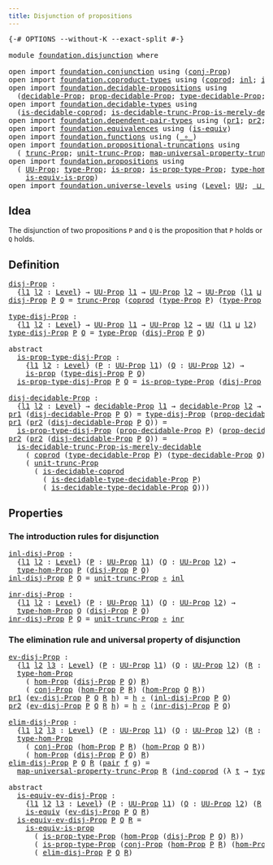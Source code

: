 ```yaml
---
title: Disjunction of propositions
---
```


<pre class="Agda"><a id="53" class="Symbol">{-#</a> <a id="57" class="Keyword">OPTIONS</a> <a id="65" class="Pragma">--without-K</a> <a id="77" class="Pragma">--exact-split</a> <a id="91" class="Symbol">#-}</a>

<a id="96" class="Keyword">module</a> <a id="103" href="foundation.disjunction.html" class="Module">foundation.disjunction</a> <a id="126" class="Keyword">where</a>

<a id="133" class="Keyword">open</a> <a id="138" class="Keyword">import</a> <a id="145" href="foundation.conjunction.html" class="Module">foundation.conjunction</a> <a id="168" class="Keyword">using</a> <a id="174" class="Symbol">(</a><a id="175" href="foundation.conjunction.html#706" class="Function">conj-Prop</a><a id="184" class="Symbol">)</a>
<a id="186" class="Keyword">open</a> <a id="191" class="Keyword">import</a> <a id="198" href="foundation.coproduct-types.html" class="Module">foundation.coproduct-types</a> <a id="225" class="Keyword">using</a> <a id="231" class="Symbol">(</a><a id="232" href="foundation.coproduct-types.html#1182" class="Datatype">coprod</a><a id="238" class="Symbol">;</a> <a id="240" href="foundation.coproduct-types.html#1253" class="InductiveConstructor">inl</a><a id="243" class="Symbol">;</a> <a id="245" href="foundation.coproduct-types.html#1276" class="InductiveConstructor">inr</a><a id="248" class="Symbol">;</a> <a id="250" href="foundation.coproduct-types.html#1298" class="Function">ind-coprod</a><a id="260" class="Symbol">)</a>
<a id="262" class="Keyword">open</a> <a id="267" class="Keyword">import</a> <a id="274" href="foundation.decidable-propositions.html" class="Module">foundation.decidable-propositions</a> <a id="308" class="Keyword">using</a>
  <a id="316" class="Symbol">(</a><a id="317" href="foundation.decidable-propositions.html#2357" class="Function">decidable-Prop</a><a id="331" class="Symbol">;</a> <a id="333" href="foundation.decidable-propositions.html#2506" class="Function">prop-decidable-Prop</a><a id="352" class="Symbol">;</a> <a id="354" href="foundation.decidable-propositions.html#2583" class="Function">type-decidable-Prop</a><a id="373" class="Symbol">;</a> <a id="375" href="foundation.decidable-propositions.html#2813" class="Function">is-decidable-type-decidable-Prop</a><a id="407" class="Symbol">)</a>
<a id="409" class="Keyword">open</a> <a id="414" class="Keyword">import</a> <a id="421" href="foundation.decidable-types.html" class="Module">foundation.decidable-types</a> <a id="448" class="Keyword">using</a>
  <a id="456" class="Symbol">(</a><a id="457" href="foundation.decidable-types.html#2966" class="Function">is-decidable-coprod</a><a id="476" class="Symbol">;</a> <a id="478" href="foundation.decidable-types.html#8486" class="Function">is-decidable-trunc-Prop-is-merely-decidable</a><a id="521" class="Symbol">)</a>
<a id="523" class="Keyword">open</a> <a id="528" class="Keyword">import</a> <a id="535" href="foundation.dependent-pair-types.html" class="Module">foundation.dependent-pair-types</a> <a id="567" class="Keyword">using</a> <a id="573" class="Symbol">(</a><a id="574" href="foundation-core.dependent-pair-types.html#605" class="Field">pr1</a><a id="577" class="Symbol">;</a> <a id="579" href="foundation-core.dependent-pair-types.html#617" class="Field">pr2</a><a id="582" class="Symbol">;</a> <a id="584" href="foundation-core.dependent-pair-types.html#588" class="InductiveConstructor">pair</a><a id="588" class="Symbol">)</a>
<a id="590" class="Keyword">open</a> <a id="595" class="Keyword">import</a> <a id="602" href="foundation.equivalences.html" class="Module">foundation.equivalences</a> <a id="626" class="Keyword">using</a> <a id="632" class="Symbol">(</a><a id="633" href="foundation-core.equivalences.html#1556" class="Function">is-equiv</a><a id="641" class="Symbol">)</a>
<a id="643" class="Keyword">open</a> <a id="648" class="Keyword">import</a> <a id="655" href="foundation.functions.html" class="Module">foundation.functions</a> <a id="676" class="Keyword">using</a> <a id="682" class="Symbol">(</a><a id="683" href="foundation-core.functions.html#420" class="Function Operator">_∘_</a><a id="686" class="Symbol">)</a>
<a id="688" class="Keyword">open</a> <a id="693" class="Keyword">import</a> <a id="700" href="foundation.propositional-truncations.html" class="Module">foundation.propositional-truncations</a> <a id="737" class="Keyword">using</a>
  <a id="745" class="Symbol">(</a> <a id="747" href="foundation.propositional-truncations.html#2546" class="Function">trunc-Prop</a><a id="757" class="Symbol">;</a> <a id="759" href="foundation.propositional-truncations.html#2132" class="Function">unit-trunc-Prop</a><a id="774" class="Symbol">;</a> <a id="776" href="foundation.propositional-truncations.html#5252" class="Function">map-universal-property-trunc-Prop</a><a id="809" class="Symbol">)</a>
<a id="811" class="Keyword">open</a> <a id="816" class="Keyword">import</a> <a id="823" href="foundation.propositions.html" class="Module">foundation.propositions</a> <a id="847" class="Keyword">using</a>
  <a id="855" class="Symbol">(</a> <a id="857" href="foundation-core.propositions.html#1393" class="Function">UU-Prop</a><a id="864" class="Symbol">;</a> <a id="866" href="foundation-core.propositions.html#1495" class="Function">type-Prop</a><a id="875" class="Symbol">;</a> <a id="877" href="foundation-core.propositions.html#1309" class="Function">is-prop</a><a id="884" class="Symbol">;</a> <a id="886" href="foundation-core.propositions.html#1562" class="Function">is-prop-type-Prop</a><a id="903" class="Symbol">;</a> <a id="905" href="foundation-core.propositions.html#8476" class="Function">type-hom-Prop</a><a id="918" class="Symbol">;</a> <a id="920" href="foundation-core.propositions.html#8796" class="Function">hom-Prop</a><a id="928" class="Symbol">;</a>
    <a id="934" href="foundation-core.propositions.html#3693" class="Function">is-equiv-is-prop</a><a id="950" class="Symbol">)</a>
<a id="952" class="Keyword">open</a> <a id="957" class="Keyword">import</a> <a id="964" href="foundation.universe-levels.html" class="Module">foundation.universe-levels</a> <a id="991" class="Keyword">using</a> <a id="997" class="Symbol">(</a><a id="998" href="Agda.Primitive.html#597" class="Postulate">Level</a><a id="1003" class="Symbol">;</a> <a id="1005" href="foundation-core.universe-levels.html#235" class="Primitive">UU</a><a id="1007" class="Symbol">;</a> <a id="1009" href="Agda.Primitive.html#810" class="Primitive Operator">_⊔_</a><a id="1012" class="Symbol">)</a>
</pre>
## Idea

The disjunction of two propositions `P` and `Q` is the proposition that `P` holds or `Q` holds.

## Definition

<pre class="Agda"><a id="disj-Prop"></a><a id="1148" href="foundation.disjunction.html#1148" class="Function">disj-Prop</a> <a id="1158" class="Symbol">:</a>
  <a id="1162" class="Symbol">{</a><a id="1163" href="foundation.disjunction.html#1163" class="Bound">l1</a> <a id="1166" href="foundation.disjunction.html#1166" class="Bound">l2</a> <a id="1169" class="Symbol">:</a> <a id="1171" href="Agda.Primitive.html#597" class="Postulate">Level</a><a id="1176" class="Symbol">}</a> <a id="1178" class="Symbol">→</a> <a id="1180" href="foundation-core.propositions.html#1393" class="Function">UU-Prop</a> <a id="1188" href="foundation.disjunction.html#1163" class="Bound">l1</a> <a id="1191" class="Symbol">→</a> <a id="1193" href="foundation-core.propositions.html#1393" class="Function">UU-Prop</a> <a id="1201" href="foundation.disjunction.html#1166" class="Bound">l2</a> <a id="1204" class="Symbol">→</a> <a id="1206" href="foundation-core.propositions.html#1393" class="Function">UU-Prop</a> <a id="1214" class="Symbol">(</a><a id="1215" href="foundation.disjunction.html#1163" class="Bound">l1</a> <a id="1218" href="Agda.Primitive.html#810" class="Primitive Operator">⊔</a> <a id="1220" href="foundation.disjunction.html#1166" class="Bound">l2</a><a id="1222" class="Symbol">)</a>
<a id="1224" href="foundation.disjunction.html#1148" class="Function">disj-Prop</a> <a id="1234" href="foundation.disjunction.html#1234" class="Bound">P</a> <a id="1236" href="foundation.disjunction.html#1236" class="Bound">Q</a> <a id="1238" class="Symbol">=</a> <a id="1240" href="foundation.propositional-truncations.html#2546" class="Function">trunc-Prop</a> <a id="1251" class="Symbol">(</a><a id="1252" href="foundation.coproduct-types.html#1182" class="Datatype">coprod</a> <a id="1259" class="Symbol">(</a><a id="1260" href="foundation-core.propositions.html#1495" class="Function">type-Prop</a> <a id="1270" href="foundation.disjunction.html#1234" class="Bound">P</a><a id="1271" class="Symbol">)</a> <a id="1273" class="Symbol">(</a><a id="1274" href="foundation-core.propositions.html#1495" class="Function">type-Prop</a> <a id="1284" href="foundation.disjunction.html#1236" class="Bound">Q</a><a id="1285" class="Symbol">))</a>

<a id="type-disj-Prop"></a><a id="1289" href="foundation.disjunction.html#1289" class="Function">type-disj-Prop</a> <a id="1304" class="Symbol">:</a>
  <a id="1308" class="Symbol">{</a><a id="1309" href="foundation.disjunction.html#1309" class="Bound">l1</a> <a id="1312" href="foundation.disjunction.html#1312" class="Bound">l2</a> <a id="1315" class="Symbol">:</a> <a id="1317" href="Agda.Primitive.html#597" class="Postulate">Level</a><a id="1322" class="Symbol">}</a> <a id="1324" class="Symbol">→</a> <a id="1326" href="foundation-core.propositions.html#1393" class="Function">UU-Prop</a> <a id="1334" href="foundation.disjunction.html#1309" class="Bound">l1</a> <a id="1337" class="Symbol">→</a> <a id="1339" href="foundation-core.propositions.html#1393" class="Function">UU-Prop</a> <a id="1347" href="foundation.disjunction.html#1312" class="Bound">l2</a> <a id="1350" class="Symbol">→</a> <a id="1352" href="foundation-core.universe-levels.html#235" class="Primitive">UU</a> <a id="1355" class="Symbol">(</a><a id="1356" href="foundation.disjunction.html#1309" class="Bound">l1</a> <a id="1359" href="Agda.Primitive.html#810" class="Primitive Operator">⊔</a> <a id="1361" href="foundation.disjunction.html#1312" class="Bound">l2</a><a id="1363" class="Symbol">)</a>
<a id="1365" href="foundation.disjunction.html#1289" class="Function">type-disj-Prop</a> <a id="1380" href="foundation.disjunction.html#1380" class="Bound">P</a> <a id="1382" href="foundation.disjunction.html#1382" class="Bound">Q</a> <a id="1384" class="Symbol">=</a> <a id="1386" href="foundation-core.propositions.html#1495" class="Function">type-Prop</a> <a id="1396" class="Symbol">(</a><a id="1397" href="foundation.disjunction.html#1148" class="Function">disj-Prop</a> <a id="1407" href="foundation.disjunction.html#1380" class="Bound">P</a> <a id="1409" href="foundation.disjunction.html#1382" class="Bound">Q</a><a id="1410" class="Symbol">)</a>

<a id="1413" class="Keyword">abstract</a>
  <a id="is-prop-type-disj-Prop"></a><a id="1424" href="foundation.disjunction.html#1424" class="Function">is-prop-type-disj-Prop</a> <a id="1447" class="Symbol">:</a>
    <a id="1453" class="Symbol">{</a><a id="1454" href="foundation.disjunction.html#1454" class="Bound">l1</a> <a id="1457" href="foundation.disjunction.html#1457" class="Bound">l2</a> <a id="1460" class="Symbol">:</a> <a id="1462" href="Agda.Primitive.html#597" class="Postulate">Level</a><a id="1467" class="Symbol">}</a> <a id="1469" class="Symbol">(</a><a id="1470" href="foundation.disjunction.html#1470" class="Bound">P</a> <a id="1472" class="Symbol">:</a> <a id="1474" href="foundation-core.propositions.html#1393" class="Function">UU-Prop</a> <a id="1482" href="foundation.disjunction.html#1454" class="Bound">l1</a><a id="1484" class="Symbol">)</a> <a id="1486" class="Symbol">(</a><a id="1487" href="foundation.disjunction.html#1487" class="Bound">Q</a> <a id="1489" class="Symbol">:</a> <a id="1491" href="foundation-core.propositions.html#1393" class="Function">UU-Prop</a> <a id="1499" href="foundation.disjunction.html#1457" class="Bound">l2</a><a id="1501" class="Symbol">)</a> <a id="1503" class="Symbol">→</a>
    <a id="1509" href="foundation-core.propositions.html#1309" class="Function">is-prop</a> <a id="1517" class="Symbol">(</a><a id="1518" href="foundation.disjunction.html#1289" class="Function">type-disj-Prop</a> <a id="1533" href="foundation.disjunction.html#1470" class="Bound">P</a> <a id="1535" href="foundation.disjunction.html#1487" class="Bound">Q</a><a id="1536" class="Symbol">)</a>
  <a id="1540" href="foundation.disjunction.html#1424" class="Function">is-prop-type-disj-Prop</a> <a id="1563" href="foundation.disjunction.html#1563" class="Bound">P</a> <a id="1565" href="foundation.disjunction.html#1565" class="Bound">Q</a> <a id="1567" class="Symbol">=</a> <a id="1569" href="foundation-core.propositions.html#1562" class="Function">is-prop-type-Prop</a> <a id="1587" class="Symbol">(</a><a id="1588" href="foundation.disjunction.html#1148" class="Function">disj-Prop</a> <a id="1598" href="foundation.disjunction.html#1563" class="Bound">P</a> <a id="1600" href="foundation.disjunction.html#1565" class="Bound">Q</a><a id="1601" class="Symbol">)</a>

<a id="disj-decidable-Prop"></a><a id="1604" href="foundation.disjunction.html#1604" class="Function">disj-decidable-Prop</a> <a id="1624" class="Symbol">:</a> 
  <a id="1629" class="Symbol">{</a><a id="1630" href="foundation.disjunction.html#1630" class="Bound">l1</a> <a id="1633" href="foundation.disjunction.html#1633" class="Bound">l2</a> <a id="1636" class="Symbol">:</a> <a id="1638" href="Agda.Primitive.html#597" class="Postulate">Level</a><a id="1643" class="Symbol">}</a> <a id="1645" class="Symbol">→</a> <a id="1647" href="foundation.decidable-propositions.html#2357" class="Function">decidable-Prop</a> <a id="1662" href="foundation.disjunction.html#1630" class="Bound">l1</a> <a id="1665" class="Symbol">→</a> <a id="1667" href="foundation.decidable-propositions.html#2357" class="Function">decidable-Prop</a> <a id="1682" href="foundation.disjunction.html#1633" class="Bound">l2</a> <a id="1685" class="Symbol">→</a> <a id="1687" href="foundation.decidable-propositions.html#2357" class="Function">decidable-Prop</a> <a id="1702" class="Symbol">(</a><a id="1703" href="foundation.disjunction.html#1630" class="Bound">l1</a> <a id="1706" href="Agda.Primitive.html#810" class="Primitive Operator">⊔</a> <a id="1708" href="foundation.disjunction.html#1633" class="Bound">l2</a><a id="1710" class="Symbol">)</a>
<a id="1712" href="foundation-core.dependent-pair-types.html#605" class="Field">pr1</a> <a id="1716" class="Symbol">(</a><a id="1717" href="foundation.disjunction.html#1604" class="Function">disj-decidable-Prop</a> <a id="1737" href="foundation.disjunction.html#1737" class="Bound">P</a> <a id="1739" href="foundation.disjunction.html#1739" class="Bound">Q</a><a id="1740" class="Symbol">)</a> <a id="1742" class="Symbol">=</a> <a id="1744" href="foundation.disjunction.html#1289" class="Function">type-disj-Prop</a> <a id="1759" class="Symbol">(</a><a id="1760" href="foundation.decidable-propositions.html#2506" class="Function">prop-decidable-Prop</a> <a id="1780" href="foundation.disjunction.html#1737" class="Bound">P</a><a id="1781" class="Symbol">)</a> <a id="1783" class="Symbol">(</a><a id="1784" href="foundation.decidable-propositions.html#2506" class="Function">prop-decidable-Prop</a> <a id="1804" href="foundation.disjunction.html#1739" class="Bound">Q</a><a id="1805" class="Symbol">)</a>
<a id="1807" href="foundation-core.dependent-pair-types.html#605" class="Field">pr1</a> <a id="1811" class="Symbol">(</a><a id="1812" href="foundation-core.dependent-pair-types.html#617" class="Field">pr2</a> <a id="1816" class="Symbol">(</a><a id="1817" href="foundation.disjunction.html#1604" class="Function">disj-decidable-Prop</a> <a id="1837" href="foundation.disjunction.html#1837" class="Bound">P</a> <a id="1839" href="foundation.disjunction.html#1839" class="Bound">Q</a><a id="1840" class="Symbol">))</a> <a id="1843" class="Symbol">=</a>
  <a id="1847" href="foundation.disjunction.html#1424" class="Function">is-prop-type-disj-Prop</a> <a id="1870" class="Symbol">(</a><a id="1871" href="foundation.decidable-propositions.html#2506" class="Function">prop-decidable-Prop</a> <a id="1891" href="foundation.disjunction.html#1837" class="Bound">P</a><a id="1892" class="Symbol">)</a> <a id="1894" class="Symbol">(</a><a id="1895" href="foundation.decidable-propositions.html#2506" class="Function">prop-decidable-Prop</a> <a id="1915" href="foundation.disjunction.html#1839" class="Bound">Q</a><a id="1916" class="Symbol">)</a>
<a id="1918" href="foundation-core.dependent-pair-types.html#617" class="Field">pr2</a> <a id="1922" class="Symbol">(</a><a id="1923" href="foundation-core.dependent-pair-types.html#617" class="Field">pr2</a> <a id="1927" class="Symbol">(</a><a id="1928" href="foundation.disjunction.html#1604" class="Function">disj-decidable-Prop</a> <a id="1948" href="foundation.disjunction.html#1948" class="Bound">P</a> <a id="1950" href="foundation.disjunction.html#1950" class="Bound">Q</a><a id="1951" class="Symbol">))</a> <a id="1954" class="Symbol">=</a>
  <a id="1958" href="foundation.decidable-types.html#8486" class="Function">is-decidable-trunc-Prop-is-merely-decidable</a>
    <a id="2006" class="Symbol">(</a> <a id="2008" href="foundation.coproduct-types.html#1182" class="Datatype">coprod</a> <a id="2015" class="Symbol">(</a><a id="2016" href="foundation.decidable-propositions.html#2583" class="Function">type-decidable-Prop</a> <a id="2036" href="foundation.disjunction.html#1948" class="Bound">P</a><a id="2037" class="Symbol">)</a> <a id="2039" class="Symbol">(</a><a id="2040" href="foundation.decidable-propositions.html#2583" class="Function">type-decidable-Prop</a> <a id="2060" href="foundation.disjunction.html#1950" class="Bound">Q</a><a id="2061" class="Symbol">))</a>
    <a id="2068" class="Symbol">(</a> <a id="2070" href="foundation.propositional-truncations.html#2132" class="Function">unit-trunc-Prop</a>
      <a id="2092" class="Symbol">(</a> <a id="2094" href="foundation.decidable-types.html#2966" class="Function">is-decidable-coprod</a>
        <a id="2122" class="Symbol">(</a> <a id="2124" href="foundation.decidable-propositions.html#2813" class="Function">is-decidable-type-decidable-Prop</a> <a id="2157" href="foundation.disjunction.html#1948" class="Bound">P</a><a id="2158" class="Symbol">)</a>
        <a id="2168" class="Symbol">(</a> <a id="2170" href="foundation.decidable-propositions.html#2813" class="Function">is-decidable-type-decidable-Prop</a> <a id="2203" href="foundation.disjunction.html#1950" class="Bound">Q</a><a id="2204" class="Symbol">)))</a>
</pre>
## Properties

### The introduction rules for disjunction

<pre class="Agda"><a id="inl-disj-Prop"></a><a id="2280" href="foundation.disjunction.html#2280" class="Function">inl-disj-Prop</a> <a id="2294" class="Symbol">:</a>
  <a id="2298" class="Symbol">{</a><a id="2299" href="foundation.disjunction.html#2299" class="Bound">l1</a> <a id="2302" href="foundation.disjunction.html#2302" class="Bound">l2</a> <a id="2305" class="Symbol">:</a> <a id="2307" href="Agda.Primitive.html#597" class="Postulate">Level</a><a id="2312" class="Symbol">}</a> <a id="2314" class="Symbol">(</a><a id="2315" href="foundation.disjunction.html#2315" class="Bound">P</a> <a id="2317" class="Symbol">:</a> <a id="2319" href="foundation-core.propositions.html#1393" class="Function">UU-Prop</a> <a id="2327" href="foundation.disjunction.html#2299" class="Bound">l1</a><a id="2329" class="Symbol">)</a> <a id="2331" class="Symbol">(</a><a id="2332" href="foundation.disjunction.html#2332" class="Bound">Q</a> <a id="2334" class="Symbol">:</a> <a id="2336" href="foundation-core.propositions.html#1393" class="Function">UU-Prop</a> <a id="2344" href="foundation.disjunction.html#2302" class="Bound">l2</a><a id="2346" class="Symbol">)</a> <a id="2348" class="Symbol">→</a>
  <a id="2352" href="foundation-core.propositions.html#8476" class="Function">type-hom-Prop</a> <a id="2366" href="foundation.disjunction.html#2315" class="Bound">P</a> <a id="2368" class="Symbol">(</a><a id="2369" href="foundation.disjunction.html#1148" class="Function">disj-Prop</a> <a id="2379" href="foundation.disjunction.html#2315" class="Bound">P</a> <a id="2381" href="foundation.disjunction.html#2332" class="Bound">Q</a><a id="2382" class="Symbol">)</a>
<a id="2384" href="foundation.disjunction.html#2280" class="Function">inl-disj-Prop</a> <a id="2398" href="foundation.disjunction.html#2398" class="Bound">P</a> <a id="2400" href="foundation.disjunction.html#2400" class="Bound">Q</a> <a id="2402" class="Symbol">=</a> <a id="2404" href="foundation.propositional-truncations.html#2132" class="Function">unit-trunc-Prop</a> <a id="2420" href="foundation-core.functions.html#420" class="Function Operator">∘</a> <a id="2422" href="foundation.coproduct-types.html#1253" class="InductiveConstructor">inl</a>

<a id="inr-disj-Prop"></a><a id="2427" href="foundation.disjunction.html#2427" class="Function">inr-disj-Prop</a> <a id="2441" class="Symbol">:</a>
  <a id="2445" class="Symbol">{</a><a id="2446" href="foundation.disjunction.html#2446" class="Bound">l1</a> <a id="2449" href="foundation.disjunction.html#2449" class="Bound">l2</a> <a id="2452" class="Symbol">:</a> <a id="2454" href="Agda.Primitive.html#597" class="Postulate">Level</a><a id="2459" class="Symbol">}</a> <a id="2461" class="Symbol">(</a><a id="2462" href="foundation.disjunction.html#2462" class="Bound">P</a> <a id="2464" class="Symbol">:</a> <a id="2466" href="foundation-core.propositions.html#1393" class="Function">UU-Prop</a> <a id="2474" href="foundation.disjunction.html#2446" class="Bound">l1</a><a id="2476" class="Symbol">)</a> <a id="2478" class="Symbol">(</a><a id="2479" href="foundation.disjunction.html#2479" class="Bound">Q</a> <a id="2481" class="Symbol">:</a> <a id="2483" href="foundation-core.propositions.html#1393" class="Function">UU-Prop</a> <a id="2491" href="foundation.disjunction.html#2449" class="Bound">l2</a><a id="2493" class="Symbol">)</a> <a id="2495" class="Symbol">→</a>
  <a id="2499" href="foundation-core.propositions.html#8476" class="Function">type-hom-Prop</a> <a id="2513" href="foundation.disjunction.html#2479" class="Bound">Q</a> <a id="2515" class="Symbol">(</a><a id="2516" href="foundation.disjunction.html#1148" class="Function">disj-Prop</a> <a id="2526" href="foundation.disjunction.html#2462" class="Bound">P</a> <a id="2528" href="foundation.disjunction.html#2479" class="Bound">Q</a><a id="2529" class="Symbol">)</a>
<a id="2531" href="foundation.disjunction.html#2427" class="Function">inr-disj-Prop</a> <a id="2545" href="foundation.disjunction.html#2545" class="Bound">P</a> <a id="2547" href="foundation.disjunction.html#2547" class="Bound">Q</a> <a id="2549" class="Symbol">=</a> <a id="2551" href="foundation.propositional-truncations.html#2132" class="Function">unit-trunc-Prop</a> <a id="2567" href="foundation-core.functions.html#420" class="Function Operator">∘</a> <a id="2569" href="foundation.coproduct-types.html#1276" class="InductiveConstructor">inr</a>
</pre>
### The elimination rule and universal property of disjunction

<pre class="Agda"><a id="ev-disj-Prop"></a><a id="2650" href="foundation.disjunction.html#2650" class="Function">ev-disj-Prop</a> <a id="2663" class="Symbol">:</a>
  <a id="2667" class="Symbol">{</a><a id="2668" href="foundation.disjunction.html#2668" class="Bound">l1</a> <a id="2671" href="foundation.disjunction.html#2671" class="Bound">l2</a> <a id="2674" href="foundation.disjunction.html#2674" class="Bound">l3</a> <a id="2677" class="Symbol">:</a> <a id="2679" href="Agda.Primitive.html#597" class="Postulate">Level</a><a id="2684" class="Symbol">}</a> <a id="2686" class="Symbol">(</a><a id="2687" href="foundation.disjunction.html#2687" class="Bound">P</a> <a id="2689" class="Symbol">:</a> <a id="2691" href="foundation-core.propositions.html#1393" class="Function">UU-Prop</a> <a id="2699" href="foundation.disjunction.html#2668" class="Bound">l1</a><a id="2701" class="Symbol">)</a> <a id="2703" class="Symbol">(</a><a id="2704" href="foundation.disjunction.html#2704" class="Bound">Q</a> <a id="2706" class="Symbol">:</a> <a id="2708" href="foundation-core.propositions.html#1393" class="Function">UU-Prop</a> <a id="2716" href="foundation.disjunction.html#2671" class="Bound">l2</a><a id="2718" class="Symbol">)</a> <a id="2720" class="Symbol">(</a><a id="2721" href="foundation.disjunction.html#2721" class="Bound">R</a> <a id="2723" class="Symbol">:</a> <a id="2725" href="foundation-core.propositions.html#1393" class="Function">UU-Prop</a> <a id="2733" href="foundation.disjunction.html#2674" class="Bound">l3</a><a id="2735" class="Symbol">)</a> <a id="2737" class="Symbol">→</a>
  <a id="2741" href="foundation-core.propositions.html#8476" class="Function">type-hom-Prop</a>
    <a id="2759" class="Symbol">(</a> <a id="2761" href="foundation-core.propositions.html#8796" class="Function">hom-Prop</a> <a id="2770" class="Symbol">(</a><a id="2771" href="foundation.disjunction.html#1148" class="Function">disj-Prop</a> <a id="2781" href="foundation.disjunction.html#2687" class="Bound">P</a> <a id="2783" href="foundation.disjunction.html#2704" class="Bound">Q</a><a id="2784" class="Symbol">)</a> <a id="2786" href="foundation.disjunction.html#2721" class="Bound">R</a><a id="2787" class="Symbol">)</a>
    <a id="2793" class="Symbol">(</a> <a id="2795" href="foundation.conjunction.html#706" class="Function">conj-Prop</a> <a id="2805" class="Symbol">(</a><a id="2806" href="foundation-core.propositions.html#8796" class="Function">hom-Prop</a> <a id="2815" href="foundation.disjunction.html#2687" class="Bound">P</a> <a id="2817" href="foundation.disjunction.html#2721" class="Bound">R</a><a id="2818" class="Symbol">)</a> <a id="2820" class="Symbol">(</a><a id="2821" href="foundation-core.propositions.html#8796" class="Function">hom-Prop</a> <a id="2830" href="foundation.disjunction.html#2704" class="Bound">Q</a> <a id="2832" href="foundation.disjunction.html#2721" class="Bound">R</a><a id="2833" class="Symbol">))</a>
<a id="2836" href="foundation-core.dependent-pair-types.html#605" class="Field">pr1</a> <a id="2840" class="Symbol">(</a><a id="2841" href="foundation.disjunction.html#2650" class="Function">ev-disj-Prop</a> <a id="2854" href="foundation.disjunction.html#2854" class="Bound">P</a> <a id="2856" href="foundation.disjunction.html#2856" class="Bound">Q</a> <a id="2858" href="foundation.disjunction.html#2858" class="Bound">R</a> <a id="2860" href="foundation.disjunction.html#2860" class="Bound">h</a><a id="2861" class="Symbol">)</a> <a id="2863" class="Symbol">=</a> <a id="2865" href="foundation.disjunction.html#2860" class="Bound">h</a> <a id="2867" href="foundation-core.functions.html#420" class="Function Operator">∘</a> <a id="2869" class="Symbol">(</a><a id="2870" href="foundation.disjunction.html#2280" class="Function">inl-disj-Prop</a> <a id="2884" href="foundation.disjunction.html#2854" class="Bound">P</a> <a id="2886" href="foundation.disjunction.html#2856" class="Bound">Q</a><a id="2887" class="Symbol">)</a>
<a id="2889" href="foundation-core.dependent-pair-types.html#617" class="Field">pr2</a> <a id="2893" class="Symbol">(</a><a id="2894" href="foundation.disjunction.html#2650" class="Function">ev-disj-Prop</a> <a id="2907" href="foundation.disjunction.html#2907" class="Bound">P</a> <a id="2909" href="foundation.disjunction.html#2909" class="Bound">Q</a> <a id="2911" href="foundation.disjunction.html#2911" class="Bound">R</a> <a id="2913" href="foundation.disjunction.html#2913" class="Bound">h</a><a id="2914" class="Symbol">)</a> <a id="2916" class="Symbol">=</a> <a id="2918" href="foundation.disjunction.html#2913" class="Bound">h</a> <a id="2920" href="foundation-core.functions.html#420" class="Function Operator">∘</a> <a id="2922" class="Symbol">(</a><a id="2923" href="foundation.disjunction.html#2427" class="Function">inr-disj-Prop</a> <a id="2937" href="foundation.disjunction.html#2907" class="Bound">P</a> <a id="2939" href="foundation.disjunction.html#2909" class="Bound">Q</a><a id="2940" class="Symbol">)</a>

<a id="elim-disj-Prop"></a><a id="2943" href="foundation.disjunction.html#2943" class="Function">elim-disj-Prop</a> <a id="2958" class="Symbol">:</a>
  <a id="2962" class="Symbol">{</a><a id="2963" href="foundation.disjunction.html#2963" class="Bound">l1</a> <a id="2966" href="foundation.disjunction.html#2966" class="Bound">l2</a> <a id="2969" href="foundation.disjunction.html#2969" class="Bound">l3</a> <a id="2972" class="Symbol">:</a> <a id="2974" href="Agda.Primitive.html#597" class="Postulate">Level</a><a id="2979" class="Symbol">}</a> <a id="2981" class="Symbol">(</a><a id="2982" href="foundation.disjunction.html#2982" class="Bound">P</a> <a id="2984" class="Symbol">:</a> <a id="2986" href="foundation-core.propositions.html#1393" class="Function">UU-Prop</a> <a id="2994" href="foundation.disjunction.html#2963" class="Bound">l1</a><a id="2996" class="Symbol">)</a> <a id="2998" class="Symbol">(</a><a id="2999" href="foundation.disjunction.html#2999" class="Bound">Q</a> <a id="3001" class="Symbol">:</a> <a id="3003" href="foundation-core.propositions.html#1393" class="Function">UU-Prop</a> <a id="3011" href="foundation.disjunction.html#2966" class="Bound">l2</a><a id="3013" class="Symbol">)</a> <a id="3015" class="Symbol">(</a><a id="3016" href="foundation.disjunction.html#3016" class="Bound">R</a> <a id="3018" class="Symbol">:</a> <a id="3020" href="foundation-core.propositions.html#1393" class="Function">UU-Prop</a> <a id="3028" href="foundation.disjunction.html#2969" class="Bound">l3</a><a id="3030" class="Symbol">)</a> <a id="3032" class="Symbol">→</a>
  <a id="3036" href="foundation-core.propositions.html#8476" class="Function">type-hom-Prop</a>
    <a id="3054" class="Symbol">(</a> <a id="3056" href="foundation.conjunction.html#706" class="Function">conj-Prop</a> <a id="3066" class="Symbol">(</a><a id="3067" href="foundation-core.propositions.html#8796" class="Function">hom-Prop</a> <a id="3076" href="foundation.disjunction.html#2982" class="Bound">P</a> <a id="3078" href="foundation.disjunction.html#3016" class="Bound">R</a><a id="3079" class="Symbol">)</a> <a id="3081" class="Symbol">(</a><a id="3082" href="foundation-core.propositions.html#8796" class="Function">hom-Prop</a> <a id="3091" href="foundation.disjunction.html#2999" class="Bound">Q</a> <a id="3093" href="foundation.disjunction.html#3016" class="Bound">R</a><a id="3094" class="Symbol">))</a>
    <a id="3101" class="Symbol">(</a> <a id="3103" href="foundation-core.propositions.html#8796" class="Function">hom-Prop</a> <a id="3112" class="Symbol">(</a><a id="3113" href="foundation.disjunction.html#1148" class="Function">disj-Prop</a> <a id="3123" href="foundation.disjunction.html#2982" class="Bound">P</a> <a id="3125" href="foundation.disjunction.html#2999" class="Bound">Q</a><a id="3126" class="Symbol">)</a> <a id="3128" href="foundation.disjunction.html#3016" class="Bound">R</a><a id="3129" class="Symbol">)</a>
<a id="3131" href="foundation.disjunction.html#2943" class="Function">elim-disj-Prop</a> <a id="3146" href="foundation.disjunction.html#3146" class="Bound">P</a> <a id="3148" href="foundation.disjunction.html#3148" class="Bound">Q</a> <a id="3150" href="foundation.disjunction.html#3150" class="Bound">R</a> <a id="3152" class="Symbol">(</a><a id="3153" href="foundation-core.dependent-pair-types.html#588" class="InductiveConstructor">pair</a> <a id="3158" href="foundation.disjunction.html#3158" class="Bound">f</a> <a id="3160" href="foundation.disjunction.html#3160" class="Bound">g</a><a id="3161" class="Symbol">)</a> <a id="3163" class="Symbol">=</a>
  <a id="3167" href="foundation.propositional-truncations.html#5252" class="Function">map-universal-property-trunc-Prop</a> <a id="3201" href="foundation.disjunction.html#3150" class="Bound">R</a> <a id="3203" class="Symbol">(</a><a id="3204" href="foundation.coproduct-types.html#1298" class="Function">ind-coprod</a> <a id="3215" class="Symbol">(λ</a> <a id="3218" href="foundation.disjunction.html#3218" class="Bound">t</a> <a id="3220" class="Symbol">→</a> <a id="3222" href="foundation-core.propositions.html#1495" class="Function">type-Prop</a> <a id="3232" href="foundation.disjunction.html#3150" class="Bound">R</a><a id="3233" class="Symbol">)</a> <a id="3235" href="foundation.disjunction.html#3158" class="Bound">f</a> <a id="3237" href="foundation.disjunction.html#3160" class="Bound">g</a><a id="3238" class="Symbol">)</a>

<a id="3241" class="Keyword">abstract</a>
  <a id="is-equiv-ev-disj-Prop"></a><a id="3252" href="foundation.disjunction.html#3252" class="Function">is-equiv-ev-disj-Prop</a> <a id="3274" class="Symbol">:</a>
    <a id="3280" class="Symbol">{</a><a id="3281" href="foundation.disjunction.html#3281" class="Bound">l1</a> <a id="3284" href="foundation.disjunction.html#3284" class="Bound">l2</a> <a id="3287" href="foundation.disjunction.html#3287" class="Bound">l3</a> <a id="3290" class="Symbol">:</a> <a id="3292" href="Agda.Primitive.html#597" class="Postulate">Level</a><a id="3297" class="Symbol">}</a> <a id="3299" class="Symbol">(</a><a id="3300" href="foundation.disjunction.html#3300" class="Bound">P</a> <a id="3302" class="Symbol">:</a> <a id="3304" href="foundation-core.propositions.html#1393" class="Function">UU-Prop</a> <a id="3312" href="foundation.disjunction.html#3281" class="Bound">l1</a><a id="3314" class="Symbol">)</a> <a id="3316" class="Symbol">(</a><a id="3317" href="foundation.disjunction.html#3317" class="Bound">Q</a> <a id="3319" class="Symbol">:</a> <a id="3321" href="foundation-core.propositions.html#1393" class="Function">UU-Prop</a> <a id="3329" href="foundation.disjunction.html#3284" class="Bound">l2</a><a id="3331" class="Symbol">)</a> <a id="3333" class="Symbol">(</a><a id="3334" href="foundation.disjunction.html#3334" class="Bound">R</a> <a id="3336" class="Symbol">:</a> <a id="3338" href="foundation-core.propositions.html#1393" class="Function">UU-Prop</a> <a id="3346" href="foundation.disjunction.html#3287" class="Bound">l3</a><a id="3348" class="Symbol">)</a> <a id="3350" class="Symbol">→</a>
    <a id="3356" href="foundation-core.equivalences.html#1556" class="Function">is-equiv</a> <a id="3365" class="Symbol">(</a><a id="3366" href="foundation.disjunction.html#2650" class="Function">ev-disj-Prop</a> <a id="3379" href="foundation.disjunction.html#3300" class="Bound">P</a> <a id="3381" href="foundation.disjunction.html#3317" class="Bound">Q</a> <a id="3383" href="foundation.disjunction.html#3334" class="Bound">R</a><a id="3384" class="Symbol">)</a>
  <a id="3388" href="foundation.disjunction.html#3252" class="Function">is-equiv-ev-disj-Prop</a> <a id="3410" href="foundation.disjunction.html#3410" class="Bound">P</a> <a id="3412" href="foundation.disjunction.html#3412" class="Bound">Q</a> <a id="3414" href="foundation.disjunction.html#3414" class="Bound">R</a> <a id="3416" class="Symbol">=</a>
    <a id="3422" href="foundation-core.propositions.html#3693" class="Function">is-equiv-is-prop</a>
      <a id="3445" class="Symbol">(</a> <a id="3447" href="foundation-core.propositions.html#1562" class="Function">is-prop-type-Prop</a> <a id="3465" class="Symbol">(</a><a id="3466" href="foundation-core.propositions.html#8796" class="Function">hom-Prop</a> <a id="3475" class="Symbol">(</a><a id="3476" href="foundation.disjunction.html#1148" class="Function">disj-Prop</a> <a id="3486" href="foundation.disjunction.html#3410" class="Bound">P</a> <a id="3488" href="foundation.disjunction.html#3412" class="Bound">Q</a><a id="3489" class="Symbol">)</a> <a id="3491" href="foundation.disjunction.html#3414" class="Bound">R</a><a id="3492" class="Symbol">))</a>
      <a id="3501" class="Symbol">(</a> <a id="3503" href="foundation-core.propositions.html#1562" class="Function">is-prop-type-Prop</a> <a id="3521" class="Symbol">(</a><a id="3522" href="foundation.conjunction.html#706" class="Function">conj-Prop</a> <a id="3532" class="Symbol">(</a><a id="3533" href="foundation-core.propositions.html#8796" class="Function">hom-Prop</a> <a id="3542" href="foundation.disjunction.html#3410" class="Bound">P</a> <a id="3544" href="foundation.disjunction.html#3414" class="Bound">R</a><a id="3545" class="Symbol">)</a> <a id="3547" class="Symbol">(</a><a id="3548" href="foundation-core.propositions.html#8796" class="Function">hom-Prop</a> <a id="3557" href="foundation.disjunction.html#3412" class="Bound">Q</a> <a id="3559" href="foundation.disjunction.html#3414" class="Bound">R</a><a id="3560" class="Symbol">)))</a>
      <a id="3570" class="Symbol">(</a> <a id="3572" href="foundation.disjunction.html#2943" class="Function">elim-disj-Prop</a> <a id="3587" href="foundation.disjunction.html#3410" class="Bound">P</a> <a id="3589" href="foundation.disjunction.html#3412" class="Bound">Q</a> <a id="3591" href="foundation.disjunction.html#3414" class="Bound">R</a><a id="3592" class="Symbol">)</a>
</pre>